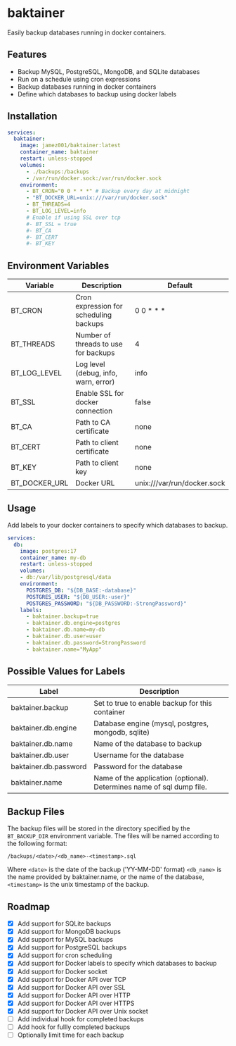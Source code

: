 # baktainer
Easily backup databases running in docker containers.
## Features
- Backup MySQL, PostgreSQL, MongoDB, and SQLite databases
- Run on a schedule using cron expressions
- Backup databases running in docker containers
- Define which databases to backup using docker labels
## Installation
```yaml
services:
  baktainer:
    image: jamez001/baktainer:latest
    container_name: baktainer
    restart: unless-stopped
    volumes:
      - ./backups:/backups
      - /var/run/docker.sock:/var/run/docker.sock
    environment:
      - BT_CRON="0 0 * * *" # Backup every day at midnight
      - "BT_DOCKER_URL=unix:///var/run/docker.sock" 
      - BT_THREADS=4
      - BT_LOG_LEVEL=info
      # Enable if using SSL over tcp
      #- BT_SSL = true
      #- BT_CA
      #- BT_CERT
      #- BT_KEY    
```

## Environment Variables
| Variable | Description | Default |
| -------- | ----------- | ------- |
| BT_CRON | Cron expression for scheduling backups | 0 0 * * * |
| BT_THREADS | Number of threads to use for backups | 4 |
| BT_LOG_LEVEL | Log level (debug, info, warn, error) | info |
| BT_SSL | Enable SSL for docker connection | false |
| BT_CA | Path to CA certificate | none |
| BT_CERT | Path to client certificate | none |
| BT_KEY | Path to client key | none |
| BT_DOCKER_URL | Docker URL | unix:///var/run/docker.sock |

## Usage
Add labels to your docker containers to specify which databases to backup. 
```yaml
services:
  db:
    image: postgres:17
    container_name: my-db
    restart: unless-stopped
    volumes:
    - db:/var/lib/postgresql/data
    environment:
      POSTGRES_DB: "${DB_BASE:-database}"
      POSTGRES_USER: "${DB_USER:-user}"
      POSTGRES_PASSWORD: "${DB_PASSWORD:-StrongPassword}"
    labels:
      - baktainer.backup=true
      - baktainer.db.engine=postgres
      - baktainer.db.name=my-db
      - baktainer.db.user=user
      - baktainer.db.password=StrongPassword
      - baktainer.name="MyApp"
```

## Possible Values for Labels
| Label | Description |
| ----- | ----------- |
| baktainer.backup | Set to true to enable backup for this container |
| baktainer.db.engine | Database engine (mysql, postgres, mongodb, sqlite) |
| baktainer.db.name | Name of the database to backup |
| baktainer.db.user | Username for the database |
| baktainer.db.password | Password for the database |
| baktainer.name | Name of the application (optional). Determines name of sql dump file. |

## Backup Files
The backup files will be stored in the directory specified by the `BT_BACKUP_DIR` environment variable. The files will be named according to the following format:
```
/backups/<date>/<db_name>-<timestamp>.sql
```
Where `<date>` is the date of the backup ('YY-MM-DD' format) `<db_name>` is the name provided by baktainer.name, or the name of the database, `<timestamp>` is the unix timestamp of the backup.

## Roadmap
- [x] Add support for SQLite backups
- [x] Add support for MongoDB backups
- [x] Add support for MySQL backups
- [x] Add support for PostgreSQL backups
- [x] Add support for cron scheduling
- [x] Add support for Docker labels to specify which databases to backup
- [x] Add support for Docker socket
- [x] Add support for Docker API over TCP
- [x] Add support for Docker API over SSL
- [x] Add support for Docker API over HTTP
- [x] Add support for Docker API over HTTPS
- [x] Add support for Docker API over Unix socket
- [ ] Add individual hook for completed backups
- [ ] Add hook for fullly completed backups
- [ ] Optionally limit time for each backup
